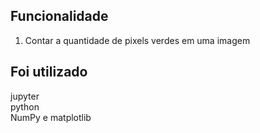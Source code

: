 ## Funcionalidade

1. Contar a quantidade de pixels verdes em uma imagem

## Foi utilizado
jupyter<br>
python<br>
NumPy e matplotlib<br>



